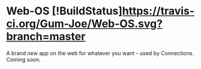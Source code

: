 # Web-OS [!BuildStatus]https://travis-ci.org/Gum-Joe/Web-OS.svg?branch=master
A brand new app on the web for whatever you want - used by Connections.  Coming soon.
